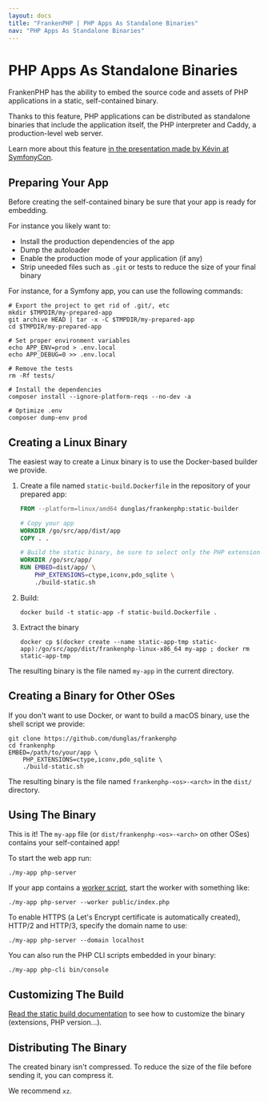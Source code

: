 ```yaml
---
layout: docs
title: "FrankenPHP | PHP Apps As Standalone Binaries"
nav: "PHP Apps As Standalone Binaries"
---
```

# PHP Apps As Standalone Binaries

FrankenPHP has the ability to embed the source code and assets of PHP applications in a static, self-contained binary.

Thanks to this feature, PHP applications can be distributed as standalone binaries that include the application itself, the PHP interpreter and Caddy, a production-level web server.

Learn more about this feature [in the presentation made by Kévin at SymfonyCon](https://dunglas.dev/2023/12/php-and-symfony-apps-as-standalone-binaries/).

## Preparing Your App

Before creating the self-contained binary be sure that your app is ready for embedding.

For instance you likely want to:

* Install the production dependencies of the app
* Dump the autoloader
* Enable the production mode of your application (if any)
* Strip uneeded files such as `.git` or tests to reduce the size of your final binary

For instance, for a Symfony app, you can use the following commands:

```console
# Export the project to get rid of .git/, etc
mkdir $TMPDIR/my-prepared-app
git archive HEAD | tar -x -C $TMPDIR/my-prepared-app
cd $TMPDIR/my-prepared-app

# Set proper environment variables
echo APP_ENV=prod > .env.local
echo APP_DEBUG=0 >> .env.local

# Remove the tests
rm -Rf tests/

# Install the dependencies
composer install --ignore-platform-reqs --no-dev -a

# Optimize .env
composer dump-env prod
```

## Creating a Linux Binary

The easiest way to create a Linux binary is to use the Docker-based builder we provide.

1. Create a file named `static-build.Dockerfile` in the repository of your prepared app:

    ```dockerfile
    FROM --platform=linux/amd64 dunglas/frankenphp:static-builder

    # Copy your app
    WORKDIR /go/src/app/dist/app
    COPY . .

    # Build the static binary, be sure to select only the PHP extensions you want
    WORKDIR /go/src/app/
    RUN EMBED=dist/app/ \
        PHP_EXTENSIONS=ctype,iconv,pdo_sqlite \
        ./build-static.sh
    ```

2. Build:

    ```console
    docker build -t static-app -f static-build.Dockerfile .
    ```

3. Extract the binary

    ```console
    docker cp $(docker create --name static-app-tmp static-app):/go/src/app/dist/frankenphp-linux-x86_64 my-app ; docker rm static-app-tmp
    ```

The resulting binary is the file named `my-app` in the current directory.

## Creating a Binary for Other OSes

If you don't want to use Docker, or want to build a macOS binary, use the shell script we provide:

```console
git clone https://github.com/dunglas/frankenphp
cd frankenphp
EMBED=/path/to/your/app \
    PHP_EXTENSIONS=ctype,iconv,pdo_sqlite \
    ./build-static.sh
```

The resulting binary is the file named `frankenphp-<os>-<arch>` in the `dist/` directory.

## Using The Binary

This is it! The `my-app` file (or `dist/frankenphp-<os>-<arch>` on other OSes) contains your self-contained app!

To start the web app run:

```console
./my-app php-server
```

If your app contains a [worker script](/docs/worker/), start the worker with something like:

```console
./my-app php-server --worker public/index.php
```

To enable HTTPS (a Let's Encrypt certificate is automatically created), HTTP/2 and HTTP/3, specify the domain name to use:

```console
./my-app php-server --domain localhost
```

You can also run the PHP CLI scripts embedded in your binary:

```console
./my-app php-cli bin/console
```

## Customizing The Build

[Read the static build documentation](/docs/static/) to see how to customize the binary (extensions, PHP version...).

## Distributing The Binary

The created binary isn't compressed.
To reduce the size of the file before sending it, you can compress it.

We recommend `xz`.
